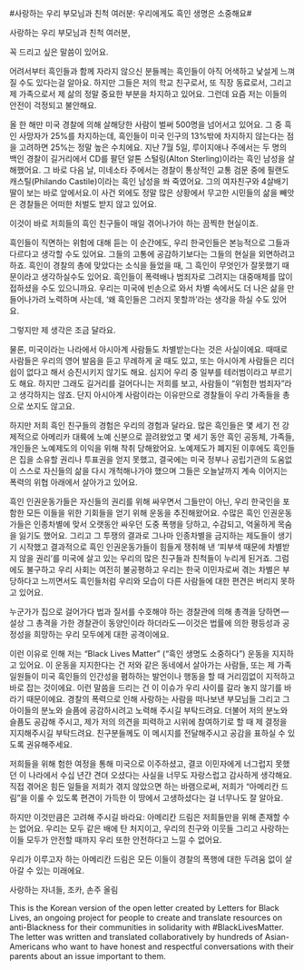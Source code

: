 #사랑하는 우리 부모님과 친척 여러분: 우리에게도 흑인 생명은 소중해요#


사랑하는 우리 부모님과 친척 여러분,

꼭 드리고 싶은 말씀이 있어요.

어려서부터 흑인들과 함께 자라지 않으신 분들께는 흑인들이 아직 어색하고 낯설게 느껴질 수도 있다는걸 알아요. 하지만 그들은 저의 학교 친구로서, 또 직장 동료로서, 그리고 제 가족으로서 제 삶의 정말 중요한 부분을 차지하고 있어요. 그런데 요즘 저는 이들의 안전이 걱정되고 불안해요.

올 한 해만 미국 경찰에 의해 살해당한 사람이 벌써 500명을 넘어서고 있어요. 그 중 흑인 사망자가 25%를 차지하는데, 흑인들이 미국 인구의 13%밖에 차지하지 않는다는 점을 고려하면 25%는 정말 높은 수치에요. 지난 7월 5일, 루이지애나 주에서는 두 명의 백인 경찰이 길거리에서 CD를 팔던 알톤 스털링(Alton Sterling)이라는 흑인 남성을 살해했어요. 그 바로 다음 날, 미네소타 주에서는 경찰이 통상적인 교통 검문 중에 필랜도 캐스틸(Philando Castile)이라는 흑인 남성을 쏴 죽였어요. 그의 여자친구와 4살배기 딸이 보는 바로 앞에서요.이 사건 외에도 정말 많은 상황에서 무고한 시민들의 삶을 빼앗은 경찰들은 어떠한 처벌도 받지 않고 있어요.

이것이 바로 저희들의 흑인 친구들이 매일 겪어나가야 하는 끔찍한 현실이죠.

흑인들이 직면하는 위험에 대해 듣는 이 순간에도, 우리 한국인들은 본능적으로 그들과 다르다고 생각할 수도 있어요. 그들의 고통에 공감하기보다는 그들의 현실을 외면하려고 하죠. 흑인이 경찰의 총에 맞았다는 소식을 들었을 때, 그 흑인이 무엇인가 잘못했기 때문이라고 생각하실수도 있어요. 흑인들이 폭력배나 범죄자로 그려지는 대중매체를 많이 접하셨을 수도 있으니까요. 우리는 미국에 빈손으로 와서 차별 속에서도 더 나은 삶을 만들어나가려 노력하며 사는데, ‘왜 흑인들은 그러지 못할까’라는 생각을 하실 수도 있어요.

그렇지만 제 생각은 조금 달라요.

물론, 미국이라는 나라에서 아시아계 사람들도 차별받는다는 것은 사실이에요. 때때로 사람들은 우리의 영어 발음을 듣고 무례하게 굴 때도 있고, 또는 아시아계 사람들은 리더쉽이 없다고 해서 승진시키지 않기도 해요. 심지어 우리 중 일부를 테러범이라고 부르기도 해요. 하지만 그래도 길거리를 걸어다니는 저희를 보고, 사람들이 “위험한 범죄자”라고 생각하지는 않죠. 단지 아시아계 사람이라는 이유만으로 경찰들이 우리 가족들을 총으로 쏘지도 않고요.

하지만 저희 흑인 친구들의 경험은 우리의 경험과 달라요. 많은 흑인들은 몇 세기 전 강제적으로 아메리카 대륙에 노예 신분으로 끌려왔었고 몇 세기 동안 흑인 공동체, 가족들, 개인들은 노예제도의 이익을 위해 착취 당해왔어요. 노예제도가 폐지된 이후에도 흑인들은 집을 소유할 권리나 투표권을 얻지 못했고, 결국에는 미국 정부나 공립기관의 도움없이 스스로 자신들의 삶을 다시 개척해나가야 했으며 그들은 오늘날까지 계속 이어지는 폭력의 위협 아래에서 살아가고 있어요.

흑인 인권운동가들은 자신들의 권리를 위해 싸우면서 그들만이 아닌, 우리 한국인을 포함한 모든 이들을 위한 기회들을 얻기 위해 운동을 추진해왔어요. 수많은 흑인 인권운동가들은 인종차별에 맞서 오랫동안 싸우던 도중 폭행을 당하고, 수감되고, 억울하게 목숨을 잃기도 했어요. 그리고 그 투쟁의 결과로 그나마 인종차별을 금지하는 제도들이 생기기 시작했고 결과적으로 흑인 인권운동가들이 힘들게 쟁취해 낸 ‘피부색 때문에 차별받지 않을 권리’를 미국에 살고 있는 우리의 많은 친구들과 친척들이 누리게 된거죠. 그럼에도 불구하고 우리 사회는 여전히 불공평하고 우리는 한국 이민자로써 겪는 차별은 부당하다고 느끼면서도 흑인들처럼 우리와 모습이 다른 사람들에 대한 편견은 버리지 못하고 있어요.

누군가가 집으로 걸어가다 법과 질서를 수호해야 하는 경찰관에 의해 총격을 당하면 — 설상 그 총격을 가한 경찰관이 동양인이라 하더라도 — 이것은 법률에 의한 평등성과 공정성을 희망하는 우리 모두에게 대한 공격이에요.

이런 이유로 인해 저는 “Black Lives Matter” (“흑인 생명도 소중하다”) 운동을 지지하고 있어요. 이 운동을 지지한다는 건 저와 같은 동네에서 살아가는 사람들, 또는 제 가족 일원들이 미국 흑인들의 인간성을 폄하하는 발언이나 행동을 할 때 거리낌없이 지적하고 바로 잡는 것이에요. 이런 말씀을 드리는 건 이 이슈가 우리 사이를 갈라 놓지 않기를 바라기 때문이에요. 경찰의 폭력으로 인해 사랑하는 사람을 떠나보낸 부모님들 그리고 그 아이들의 분노와 슬픔에 공감하시려고 노력해 주시길 부탁드려요. 더불어 저의 분노와 슬픔도 공감해 주시고, 제가 저의 의견을 피력하고 시위에 참여하기로 할 때 제 결정을 지지해주시길 부탁드려요. 친구분들께도 이 메시지를 전달해주시고 공감을 표하실 수 있도록 권유해주세요.

저희들을 위해 험한 여정을 통해 미국으로 이주하셨고, 결코 이민자에게 너그럽지 못했던 이 나라에서 수십 년간 견뎌 오셨다는 사실을 너무도 자랑스럽고 감사하게 생각해요. 직접 겪어온 힘든 일들을 저희가 겪지 않았으면 하는 바램으로써, 저희가 “아메리칸 드림”을 이룰 수 있도록 편견이 가득한 이 땅에서 고생하셨다는 걸 너무나도 잘 알아요.

하지만 이것만큼은 고려해 주시길 바라요: 아메리칸 드림은 저희들만을 위해 존재할 수는 없어요. 우리는 모두 같은 배에 탄 처지이고, 우리의 친구와 이웃들 그리고 사랑하는 이들 모두가 안전할 때까지 우리 또한 안전하다고 느낄 수 없어요.

우리가 이루고자 하는 아메리칸 드림은 모든 이들이 경찰의 폭행에 대한 두려움 없이 살아갈 수 있는 미래에요.

사랑하는 자녀들, 조카, 손주 올림

This is the Korean version of the open letter created by Letters for Black Lives, an ongoing project for people to create and translate resources on anti-Blackness for their communities in solidarity with #BlackLivesMatter. The letter was written and translated collaboratively by hundreds of Asian-Americans who want to have honest and respectful conversations with their parents about an issue important to them.
